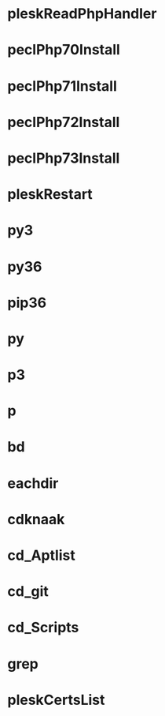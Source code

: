 # pleskReadPhpHandler

# peclPhp70Install

# peclPhp71Install

# peclPhp72Install

# peclPhp73Install

# pleskRestart

# py3

# py36

# pip36

# py

# p3

# p

# bd

# eachdir

# cdknaak

# cd_Aptlist

# cd_git

# cd_Scripts

# grep

# pleskCertsList

